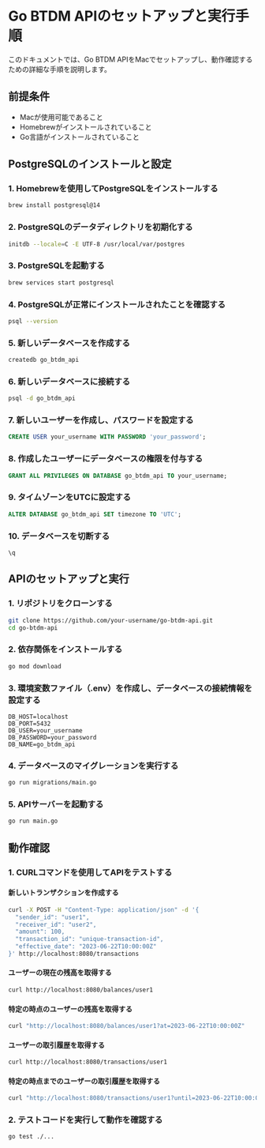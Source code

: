 # Go BTDM APIのセットアップと実行手順

このドキュメントでは、Go BTDM APIをMacでセットアップし、動作確認するための詳細な手順を説明します。

## 前提条件

- Macが使用可能であること
- Homebrewがインストールされていること
- Go言語がインストールされていること

## PostgreSQLのインストールと設定

### 1. Homebrewを使用してPostgreSQLをインストールする

```bash
brew install postgresql@14
```

### 2. PostgreSQLのデータディレクトリを初期化する

```bash
initdb --locale=C -E UTF-8 /usr/local/var/postgres
```

### 3. PostgreSQLを起動する

```bash
brew services start postgresql
```

### 4. PostgreSQLが正常にインストールされたことを確認する

```bash
psql --version
```

### 5. 新しいデータベースを作成する

```bash
createdb go_btdm_api
```

### 6. 新しいデータベースに接続する

```bash
psql -d go_btdm_api
```

### 7. 新しいユーザーを作成し、パスワードを設定する

```sql
CREATE USER your_username WITH PASSWORD 'your_password';
```

### 8. 作成したユーザーにデータベースの権限を付与する

```sql
GRANT ALL PRIVILEGES ON DATABASE go_btdm_api TO your_username;
```

### 9. タイムゾーンをUTCに設定する

```sql
ALTER DATABASE go_btdm_api SET timezone TO 'UTC';
```

### 10. データベースを切断する

```
\q
```


## APIのセットアップと実行

### 1. リポジトリをクローンする

```bash
git clone https://github.com/your-username/go-btdm-api.git
cd go-btdm-api
```

### 2. 依存関係をインストールする

```bash
go mod download
```

### 3. 環境変数ファイル（.env）を作成し、データベースの接続情報を設定する

```
DB_HOST=localhost
DB_PORT=5432
DB_USER=your_username
DB_PASSWORD=your_password
DB_NAME=go_btdm_api
```

### 4. データベースのマイグレーションを実行する

```bash
go run migrations/main.go
```

### 5. APIサーバーを起動する

```bash
go run main.go
```

## 動作確認

### 1. CURLコマンドを使用してAPIをテストする

#### 新しいトランザクションを作成する

```bash
curl -X POST -H "Content-Type: application/json" -d '{
  "sender_id": "user1",
  "receiver_id": "user2",
  "amount": 100,
  "transaction_id": "unique-transaction-id",
  "effective_date": "2023-06-22T10:00:00Z"
}' http://localhost:8080/transactions
```

#### ユーザーの現在の残高を取得する

```bash
curl http://localhost:8080/balances/user1
```

#### 特定の時点のユーザーの残高を取得する

```bash
curl "http://localhost:8080/balances/user1?at=2023-06-22T10:00:00Z"
```

#### ユーザーの取引履歴を取得する

```bash
curl http://localhost:8080/transactions/user1
```

#### 特定の時点までのユーザーの取引履歴を取得する

```bash
curl "http://localhost:8080/transactions/user1?until=2023-06-22T10:00:00Z"
```

### 2. テストコードを実行して動作を確認する

```bash
go test ./...
```